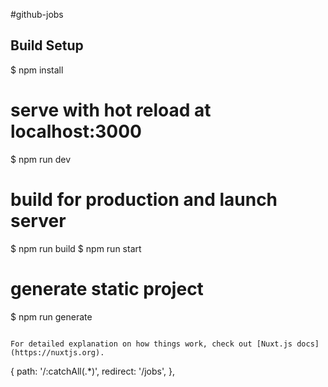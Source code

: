 #github-jobs

## Build Setup

$ npm install

# serve with hot reload at localhost:3000

$ npm run dev

# build for production and launch server

$ npm run build
$ npm run start

# generate static project

$ npm run generate

```

For detailed explanation on how things work, check out [Nuxt.js docs](https://nuxtjs.org).
```

{
path: '/:catchAll(.\*)',
redirect: '/jobs',
},
